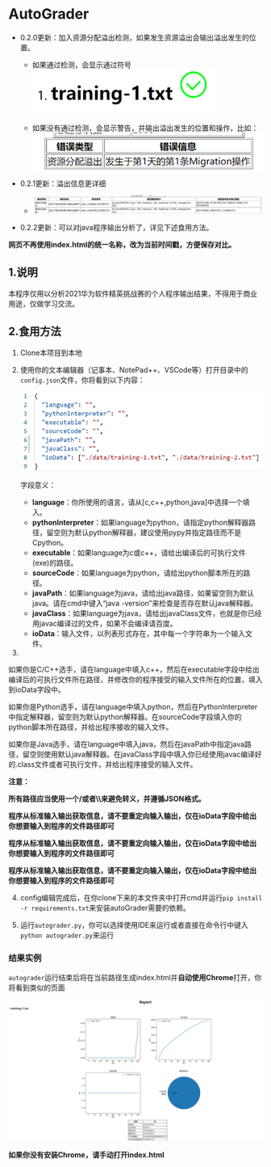 # AutoGrader

- 0.2.0更新：加入资源分配溢出检测，如果发生资源溢出会输出溢出发生的位置。

  - 如果通过检测，会显示通过符号![image-20210312210156727](./ScreenShot/3.png)

    

  - 如果没有通过检测，会显示警告，并输出溢出发生的位置和操作，比如：![image-20210312210310933](./ScreenShot/4.png)
  
- 0.2.1更新：溢出信息更详细

  - ![image-20210313114711826](./ScreenShot/5.png)
  
- 0.2.2更新：可以对java程序输出分析了，详见下述食用方法。

**网页不再使用index.html的统一名称，改为当前时间戳，方便保存对比。**

## 1.说明

本程序仅用以分析2021华为软件精英挑战赛的个人程序输出结果，不得用于商业用途，仅做学习交流。

## 2.食用方法

1. Clone本项目到本地

2. 使用你的文本编辑器（记事本、NotePad++、VSCode等）打开目录中的`config.json`文件，你将看到以下内容：

   ![image-20210314200207973](./ScreenShot/1.png)

   字段意义：

   - **language**：你所使用的语言，请从[c,c++,python,java]中选择一个填入。
   - **pythonInterpreter**：如果language为python，请指定python解释器路径，留空则为默认python解释器，建议使用pypy并指定路径而不是Cpython。
   - **executable**：如果language为c或c++，请给出编译后的可执行文件(exe)的路径。
   - **sourceCode**：如果language为python，请给出python脚本所在的路径。
   - **javaPath**：如果language为java，请给出java路径，如果留空则为默认java。请在cmd中键入“java -version”来检查是否存在默认java解释器。
   - **javaClass**：如果language为java，请给出javaClass文件，也就是你已经用javac编译过的文件，如果不会编译请百度。
   - **ioData**：输入文件，以列表形式存在，其中每一个字符串为一个输入文件。

3. 

   如果你是C/C++选手，请在language中填入c++，然后在executable字段中给出编译后的可执行文件所在路径，并修改你的程序接受的输入文件所在的位置，填入到ioData字段中。

   如果你是Python选手，请在language中填入python，然后在PythonInterpreter中指定解释器，留空则为默认python解释器。在sourceCode字段填入你的python脚本所在路径，并给出程序接收的输入文件。

   如果你是Java选手，请在language中填入java，然后在javaPath中指定java路径，留空则使用默认java解释器。在javaClass字段中填入你已经使用javac编译好的.class文件或者可执行文件，并给出程序接受的输入文件。

   **注意：**

   **所有路径应当使用一个/或者\\\来避免转义，并遵循JSON格式。**

   **程序从标准输入输出获取信息，请不要重定向输入输出，仅在ioData字段中给出你想要输入到程序的文件路径即可**

   **程序从标准输入输出获取信息，请不要重定向输入输出，仅在ioData字段中给出你想要输入到程序的文件路径即可**

   **程序从标准输入输出获取信息，请不要重定向输入输出，仅在ioData字段中给出你想要输入到程序的文件路径即可**

4. config编辑完成后，在你clone下来的本文件夹中打开cmd并运行`pip install -r requirements.txt`来安装autoGrader需要的依赖。

5. 运行`autograder.py`，你可以选择使用IDE来运行或者直接在命令行中键入`python autograder.py`来运行

### 结果实例

`autograder`运行结束后将在当前路径生成index.html并**自动使用Chrome**打开，你将看到类似的页面

![image-20210312183146233](./ScreenShot/2.png)

**如果你没有安装Chrome，请手动打开index.html**